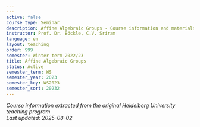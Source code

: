 ```yaml
---
---
active: false
course_type: Seminar
description: Affine Algebraic Groups - Course information and materials.
instructor: Prof. Dr. Böckle, C.V. Sriram
language: en
layout: teaching
order: 999
semester: Winter term 2022/23
title: Affine Algebraic Groups
status: Active
semester_term: WS
semester_year: 2023
semester_key: WS2023
semester_sort: 20232
---
```



*Course information extracted from the original Heidelberg University teaching program*  
*Last updated: 2025-08-02*